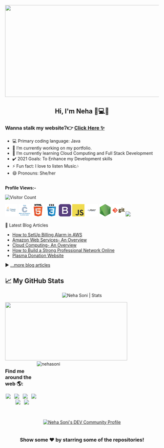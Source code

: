 <center><img src="https://user-images.githubusercontent.com/67725607/113097775-2523be00-9215-11eb-9795-e65fd78fa114.gif" width="800" height="300"/></center>

<center> <h2> Hi, I'm Neha 👩💻👋 </h2></center>

<h3>Wanna stalk my website❔👉 <a href="https://nehasoni05.github.io/Neha-Portfolio/index.html">Click Here ✨ </a></h3>
<ul list-style-type="none">
  <li>💻 Primary coding language: Java </li>
  <li>🔭 I’m currently working on my portfolio.</li>
  <li>🌱 I’m currently learning Cloud Computing and Full Stack Development</li>
  <li>✔️ 2021 Goals: To Enhance my Development skills
  <li>⚡ Fun fact: I love to listen Music🎶
  <li>😄 Pronouns: She/her</li>
  </ul>
  <br>
<b>Profile Views:-</b>
<br>

 ![Visitor Count](https://profile-counter.glitch.me/{nehasoni05}/count.svg)
  <br>
 
 <code><img height="40" src="https://raw.githubusercontent.com/github/explore/80688e429a7d4ef2fca1e82350fe8e3517d3494d/topics/java/java.png"></code>
  <code><img height="40" src="https://raw.githubusercontent.com/github/explore/80688e429a7d4ef2fca1e82350fe8e3517d3494d/topics/c/c.png"></code>
    <code><img height="40" src="https://raw.githubusercontent.com/github/explore/80688e429a7d4ef2fca1e82350fe8e3517d3494d/topics/html/html.png"></code>
    <code><img height="40" src="https://raw.githubusercontent.com/github/explore/80688e429a7d4ef2fca1e82350fe8e3517d3494d/topics/css/css.png"></code>
    <code><img height="40" src="https://raw.githubusercontent.com/github/explore/80688e429a7d4ef2fca1e82350fe8e3517d3494d/topics/bootstrap/bootstrap.png"></code>
    <code><img height="40" src="https://raw.githubusercontent.com/github/explore/80688e429a7d4ef2fca1e82350fe8e3517d3494d/topics/javascript/javascript.png"></code>
    <code><img height="40" src="https://raw.githubusercontent.com/github/explore/80688e429a7d4ef2fca1e82350fe8e3517d3494d/topics/jquery/jquery.png"></code>
    <code><img height="40" src="https://raw.githubusercontent.com/github/explore/80688e429a7d4ef2fca1e82350fe8e3517d3494d/topics/nodejs/nodejs.png"></code>
    <code><img height="40" src="https://raw.githubusercontent.com/github/explore/80688e429a7d4ef2fca1e82350fe8e3517d3494d/topics/git/git.png"></code>
    <code><img height="40" src="https://cdn.worldvectorlogo.com/logos/oracle-2.svg"></code>
    <br><br>
📘 Latest Blog Articles

<!-- BLOG-POST-LIST:START -->
- [How to SetUp Billing Alarm in AWS](https://nehasoni.hashnode.dev/how-to-setup-billing-alarm-in-aws)
- [Amazon Web Services- An Overview](https://nehasoni.hashnode.dev/amazon-web-services-an-overview)
- [Cloud Computing- An Overview](https://nehasoni.hashnode.dev/cloud-computing-an-overview)
- [How to Build a Strong Professional Network Online](https://nehasoni.hashnode.dev/how-to-build-a-strong-professional-network-online)
- [Plasma Donation Website](https://nehasoni.hashnode.dev/plasma-donation-website)
<!-- BLOG-POST-LIST:END -->
▶ [...more blog articles](https://nehasoni.hashnode.dev/)    

## 📈 My GitHub Stats
<p align="center"> <img src="https://github-readme-stats.vercel.app/api?username=nehasoni05&show_icons=true&theme=gotham" alt="Neha Soni | Stats" />

 
 <div><img src = "https://github-readme-stats.vercel.app/api/top-langs/?username=nehasoni05&langs_count=10&layout=compact&title_color=63cda9" width="400px" height="190px" />
   <img align="right" src="https://github-readme-streak-stats.herokuapp.com/?user=nehasoni05&" alt="nehasoni"  width="400px" height="190px" />
  </div>
  
<h3> Find me around the web 🌎:</h3>
<center>
<a href="https://www.linkedin.com/in/neha-soni-70a6231b1/" target="_blank"><img height="30" src="https://img.shields.io/badge/linkedin-blue.svg?&style=for-the-badge&logo=linkedin&logoColor=white" /></a> &nbsp;
<a href="mailto:nehasoni0523@gmail.com" style="text-decoration:none"><img height="30" src = "https://img.shields.io/badge/gmail-c14438?&style=for-the-badge&logo=gmail&logoColor=white"></a> &nbsp;
<a href="https://www.facebook.com/profile.php?id=100027831901701" target="_blank"><img height="30" src = "https://img.shields.io/badge/Facebook-036be4.svg?&style=for-the-badge&logo=facebook&logoColor=white"></a> &nbsp;
<a href="https://www.instagram.com/nehasoni_._/" target="_blank"><img height="30" src = "https://img.shields.io/badge/Instagram-pink.svg?&style=for-the-badge&logo=instagram&logoColor=red"></a> &nbsp;  
<a href="https://twitter.com/nehasoni__" target="_blank"><img height="30" src = "https://img.shields.io/badge/twitter-%231DA1F2.svg?&style=for-the-badge&logo=twitter&logoColor=white"></a> &nbsp;
<a href="https://nehasoni.hashnode.dev/" target="_blank"> <img height="30" src="https://img.shields.io/badge/Hashnode-%230077B5.svg?&style=for-the-badge&logo=Hashnode&logoColor=white"></a>
<a href="https://dev.to/nehasoni__">
  <img src="https://d2fltix0v2e0sb.cloudfront.net/dev-badge.svg" alt="Neha Soni's DEV Community Profile" height="30" width="30">
</a>
  </center>

<br>
<h3 align="center">Show some ❤️ by starring some of the repositories!</h3>

